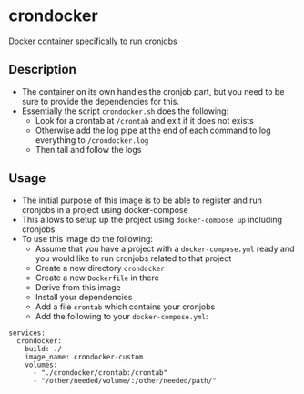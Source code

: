 # crondocker

Docker container specifically to run cronjobs

## Description
- The container on its own handles the cronjob part, but you need to be sure to provide the dependencies for this.
- Essentially the script `crondocker.sh` does the following:
  - Look for a crontab at `/crontab` and exit if it does not exists
  - Otherwise add the log pipe at the end of each command to log everything to `/crondocker.log`
  - Then tail and follow the logs

## Usage
- The initial purpose of this image is to be able to register and run cronjobs in a project using docker-compose
- This allows to setup up the project using `docker-compose up` including cronjobs
- To use this image do the following:
  - Assume that you have a project with a `docker-compose.yml` ready and you would like to run cronjobs related to that project
  - Create a new directory `crondocker`
  - Create a new `Dockerfile` in there
  - Derive from this image
  - Install your dependencies
  - Add a file `crontab` which contains your cronjobs
  - Add the following to your `docker-compose.yml`:
```
services:
  crondocker:
    build: ./
    image_name: crondocker-custom
    volumes:
      - "./crondocker/crontab:/crontab"
      - "/other/needed/volume/:/other/needed/path/"
```